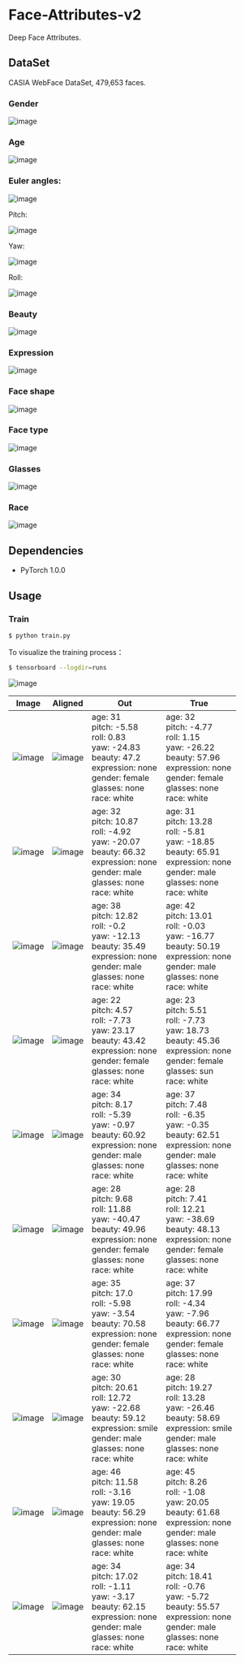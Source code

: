 # Face-Attributes-v2

Deep Face Attributes.


## DataSet

CASIA WebFace DataSet, 479,653 faces.

### Gender

![image](https://github.com/foamliu/Face-Attributes-v2/raw/master/images/gender_dist.png)

### Age

![image](https://github.com/foamliu/Face-Attributes-v2/raw/master/images/age_dist.png)

### Euler angles:

![image](https://github.com/foamliu/Face-Attributes-v2/raw/master/images/euler_angles.png)

Pitch:

![image](https://github.com/foamliu/Face-Attributes-v2/raw/master/images/angle_pitch_dist.png)

Yaw:

![image](https://github.com/foamliu/Face-Attributes-v2/raw/master/images/angle_yaw_dist.png)

Roll:

![image](https://github.com/foamliu/Face-Attributes-v2/raw/master/images/angle_roll_dist.png)

### Beauty

![image](https://github.com/foamliu/Face-Attributes-v2/raw/master/images/beauty_dist.png)

### Expression

![image](https://github.com/foamliu/Face-Attributes-v2/raw/master/images/expression_dist.png)

### Face shape

![image](https://github.com/foamliu/Face-Attributes-v2/raw/master/images/face_shape_dist.png)

### Face type

![image](https://github.com/foamliu/Face-Attributes-v2/raw/master/images/face_type_dist.png)

### Glasses

![image](https://github.com/foamliu/Face-Attributes-v2/raw/master/images/glasses_dist.png)

### Race

![image](https://github.com/foamliu/Face-Attributes-v2/raw/master/images/race_dist.png)

## Dependencies
- PyTorch 1.0.0

## Usage


### Train
```bash
$ python train.py
```

To visualize the training process：
```bash
$ tensorboard --logdir=runs
```

![image](https://github.com/foamliu/Face-Attributes-v2/raw/master/images/learning_curve.jpg)

Image | Aligned | Out | True |
|---|---|---|---|
|![image](https://github.com/foamliu/Face-Attributes-v2/raw/master/images/0_raw.jpg)|![image](https://github.com/foamliu/Face-Attributes-v2/raw/master/images/0_img.jpg)|age: 31<br>pitch: -5.58<br>roll: 0.83<br>yaw: -24.83<br>beauty: 47.2<br>expression: none<br>gender: female<br>glasses: none<br>race: white|age: 32<br>pitch: -4.77<br>roll: 1.15<br>yaw: -26.22<br>beauty: 57.96<br>expression: none<br>gender: female<br>glasses: none<br>race: white|
|![image](https://github.com/foamliu/Face-Attributes-v2/raw/master/images/1_raw.jpg)|![image](https://github.com/foamliu/Face-Attributes-v2/raw/master/images/1_img.jpg)|age: 32<br>pitch: 10.87<br>roll: -4.92<br>yaw: -20.07<br>beauty: 66.32<br>expression: none<br>gender: male<br>glasses: none<br>race: white|age: 31<br>pitch: 13.28<br>roll: -5.81<br>yaw: -18.85<br>beauty: 65.91<br>expression: none<br>gender: male<br>glasses: none<br>race: white|
|![image](https://github.com/foamliu/Face-Attributes-v2/raw/master/images/2_raw.jpg)|![image](https://github.com/foamliu/Face-Attributes-v2/raw/master/images/2_img.jpg)|age: 38<br>pitch: 12.82<br>roll: -0.2<br>yaw: -12.13<br>beauty: 35.49<br>expression: none<br>gender: male<br>glasses: none<br>race: white|age: 42<br>pitch: 13.01<br>roll: -0.03<br>yaw: -16.77<br>beauty: 50.19<br>expression: none<br>gender: male<br>glasses: none<br>race: white|
|![image](https://github.com/foamliu/Face-Attributes-v2/raw/master/images/3_raw.jpg)|![image](https://github.com/foamliu/Face-Attributes-v2/raw/master/images/3_img.jpg)|age: 22<br>pitch: 4.57<br>roll: -7.73<br>yaw: 23.17<br>beauty: 43.42<br>expression: none<br>gender: female<br>glasses: none<br>race: white|age: 23<br>pitch: 5.51<br>roll: -7.73<br>yaw: 18.73<br>beauty: 45.36<br>expression: none<br>gender: female<br>glasses: sun<br>race: white|
|![image](https://github.com/foamliu/Face-Attributes-v2/raw/master/images/4_raw.jpg)|![image](https://github.com/foamliu/Face-Attributes-v2/raw/master/images/4_img.jpg)|age: 34<br>pitch: 8.17<br>roll: -5.39<br>yaw: -0.97<br>beauty: 60.92<br>expression: none<br>gender: male<br>glasses: none<br>race: white|age: 37<br>pitch: 7.48<br>roll: -6.35<br>yaw: -0.35<br>beauty: 62.51<br>expression: none<br>gender: male<br>glasses: none<br>race: white|
|![image](https://github.com/foamliu/Face-Attributes-v2/raw/master/images/5_raw.jpg)|![image](https://github.com/foamliu/Face-Attributes-v2/raw/master/images/5_img.jpg)|age: 28<br>pitch: 9.68<br>roll: 11.88<br>yaw: -40.47<br>beauty: 49.96<br>expression: none<br>gender: female<br>glasses: none<br>race: white|age: 28<br>pitch: 7.41<br>roll: 12.21<br>yaw: -38.69<br>beauty: 48.13<br>expression: none<br>gender: female<br>glasses: none<br>race: white|
|![image](https://github.com/foamliu/Face-Attributes-v2/raw/master/images/6_raw.jpg)|![image](https://github.com/foamliu/Face-Attributes-v2/raw/master/images/6_img.jpg)|age: 35<br>pitch: 17.0<br>roll: -5.98<br>yaw: -3.54<br>beauty: 70.58<br>expression: none<br>gender: female<br>glasses: none<br>race: white|age: 37<br>pitch: 17.99<br>roll: -4.34<br>yaw: -7.96<br>beauty: 66.77<br>expression: none<br>gender: female<br>glasses: none<br>race: white|
|![image](https://github.com/foamliu/Face-Attributes-v2/raw/master/images/7_raw.jpg)|![image](https://github.com/foamliu/Face-Attributes-v2/raw/master/images/7_img.jpg)|age: 30<br>pitch: 20.61<br>roll: 12.72<br>yaw: -22.68<br>beauty: 59.12<br>expression: smile<br>gender: male<br>glasses: none<br>race: white|age: 28<br>pitch: 19.27<br>roll: 13.28<br>yaw: -26.46<br>beauty: 58.69<br>expression: smile<br>gender: male<br>glasses: none<br>race: white|
|![image](https://github.com/foamliu/Face-Attributes-v2/raw/master/images/8_raw.jpg)|![image](https://github.com/foamliu/Face-Attributes-v2/raw/master/images/8_img.jpg)|age: 46<br>pitch: 11.58<br>roll: -3.16<br>yaw: 19.05<br>beauty: 56.29<br>expression: none<br>gender: male<br>glasses: none<br>race: white|age: 45<br>pitch: 8.26<br>roll: -1.08<br>yaw: 20.05<br>beauty: 61.68<br>expression: none<br>gender: male<br>glasses: none<br>race: white|
|![image](https://github.com/foamliu/Face-Attributes-v2/raw/master/images/9_raw.jpg)|![image](https://github.com/foamliu/Face-Attributes-v2/raw/master/images/9_img.jpg)|age: 34<br>pitch: 17.02<br>roll: -1.11<br>yaw: -3.17<br>beauty: 62.15<br>expression: none<br>gender: male<br>glasses: none<br>race: white|age: 34<br>pitch: 18.41<br>roll: -0.76<br>yaw: -5.72<br>beauty: 55.57<br>expression: none<br>gender: male<br>glasses: none<br>race: white|

